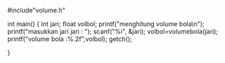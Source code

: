 #include"volume.h"

int main()
{
	int jari;
	float volbol;
	printf("menghitung volume bola\n");
	printf("masukkan jari jari : ");
	scanf("%i", &jari);
	volbol=volumebola(jari);
	printf("volume bola :%.2f",volbol);
	getch();
	
}

